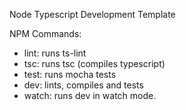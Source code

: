 Node Typescript Development Template

NPM Commands:
- lint: runs ts-lint
- tsc: runs tsc (compiles typescript)
- test: runs mocha tests
- dev: lints, compiles and tests
- watch: runs dev in watch mode.
